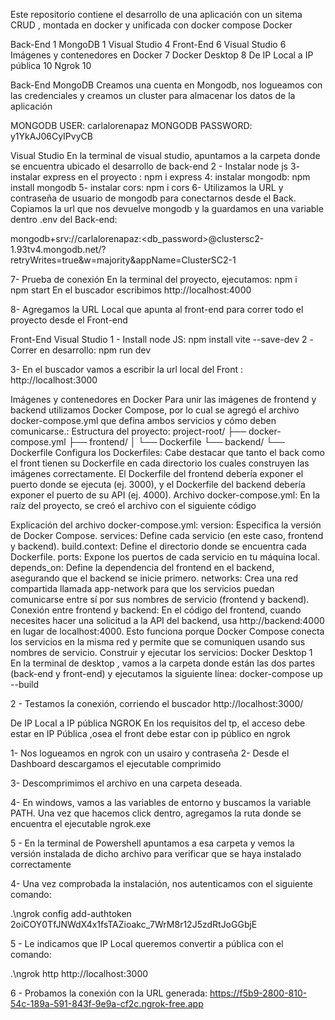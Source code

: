 Este repositorio contiene el desarrollo de una aplicación con un sitema CRUD , montada en docker y unificada con docker compose
Docker

Back-End	1
MongoDB	1
Visual Studio	4
Front-End	6
Visual Studio	6
Imágenes y contenedores en Docker	7
Docker Desktop	8
De IP Local a IP pública	10
Ngrok	10

Back-End
MongoDB
Creamos una cuenta en Mongodb, nos logueamos con las credenciales y creamos un cluster para almacenar los datos de la aplicación

MONGODB USER: carlalorenapaz
MONGODB PASSWORD: y1YkAJ06CyIPvyCB




Visual Studio
En la terminal de visual studio, apuntamos a la carpeta donde se encuentra ubicado el desarrollo de back-end
2 - Instalar node js
3- instalar express en el proyecto : npm i express
4: instalar mongodb: npm install mongodb
5- instalar cors: npm i cors
6- Utilizamos la URL y contraseña de usuario de mongodb para conectarnos desde el Back.
Copiamos la url que nos devuelve mongodb y la guardamos en una variable dentro .env del Back-end:

mongodb+srv://carlalorenapaz:<db_password>@clustersc2-1.93tv4.mongodb.net/?retryWrites=true&w=majority&appName=ClusterSC2-1

7- Prueba de conexión
En la terminal del proyecto, ejecutamos:
npm i	
npm start
En el buscador escribimos http://localhost:4000

8- Agregamos la URL Local que apunta al front-end para correr todo el proyecto desde el Front-end






Front-End
Visual Studio
1  - Install node JS: npm install vite --save-dev
2 -Correr en desarrollo: npm run dev

3- En el buscador vamos a escribir la url local del Front : http://localhost:3000


Imágenes y contenedores en Docker
Para unir las imágenes de  frontend y backend utilizamos Docker Compose, por lo cual se agregó el archivo docker-compose.yml que defina ambos servicios y cómo deben comunicarse.:
Estructura del proyecto:
project-root/
├── docker-compose.yml
├── frontend/
│   └── Dockerfile
└── backend/
    └── Dockerfile
Configura los Dockerfiles: Cabe destacar que tanto el back como el front tienen su Dockerfile en cada directorio los cuales construyen las imágenes correctamente. 
El Dockerfile del frontend debería exponer el puerto donde se ejecuta (ej. 3000), y el Dockerfile del backend debería exponer el puerto de su API (ej. 4000).
Archivo docker-compose.yml: En la raíz del proyecto, se creó el archivo  con el siguiente código

Explicación del archivo docker-compose.yml:
version: Especifica la versión de Docker Compose.
services: Define cada servicio (en este caso, frontend y backend).
build.context: Define el directorio donde se encuentra cada Dockerfile.
ports: Expone los puertos de cada servicio en tu máquina local.
depends_on: Define la dependencia del frontend en el backend, asegurando que el backend se inicie primero.
networks: Crea una red compartida llamada app-network para que los servicios puedan comunicarse entre sí por sus nombres de servicio (frontend y backend).
Conexión entre frontend y backend:
En el código del frontend, cuando necesites hacer una solicitud a la API del backend, usa http://backend:4000 en lugar de localhost:4000. Esto funciona porque Docker Compose conecta los servicios en la misma red y permite que se comuniquen usando sus nombres de servicio.
Construir y ejecutar los servicios:
Docker Desktop
1 En la terminal de desktop , vamos a la carpeta donde están las dos partes (back-end y front-end) y ejecutamos la siguiente línea:
 docker-compose up --build


2 - Testamos la conexión, corriendo el buscador http://localhost:3000/



De IP Local a IP pública
NGROK
En los requisitos del tp, el acceso debe estar en IP Pública ,osea el front debe estar con ip público en ngrok

1- Nos logueamos en ngrok con un usairo y contraseña
2- Desde el Dashboard descargamos el ejecutable comprimido 

3- Descomprimimos el archivo en una carpeta deseada.

4- En windows, vamos a las variables de entorno y buscamos la variable PATH. Una vez que hacemos click dentro, agregamos la ruta donde se encuentra el ejecutable ngrok.exe

5  - En la terminal de Powershell apuntamos a esa carpeta y vemos la versión instalada de dicho archivo para verificar que se haya instalado correctamente



4- Una vez comprobada la instalación, nos autenticamos con el siguiente comando:

.\ngrok config add-authtoken 2oiCOY0TfJNWdX4x1fsTAZioakc_7WrM8r12J5zdRtJoGGbjE

5 - Le indicamos que IP Local queremos convertir a pública con el comando:

.\ngrok http http://localhost:3000


6 - Probamos la conexión con la URL generada:
https://f5b9-2800-810-54c-189a-591-843f-9e9a-cf2c.ngrok-free.app

